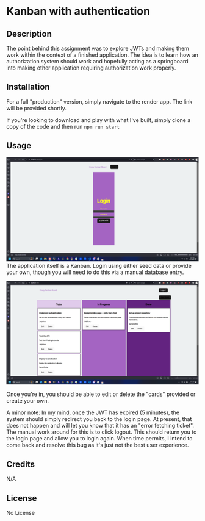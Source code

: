 # Kanban with authentication

## Description

The point behind this assignment was to explore JWTs and making them work within the context of a finished application. The idea is to learn how an authorization system should work and hopefully acting as a springboard into making other application requiring authorization work properly.

## Installation

For a full "production" version, simply navigate to the render app. The link will be provided shortly.

If you're looking to download and play with what I've built, simply clone a copy of the code and then run `npm run start`

## Usage

![Picture of the login page.](./client/src/assets/readme-assets/login-page.png)
The application itself is a Kanban. Login using either seed data or provide your own, though you will need to do this via a manual database entry.

![Picture of the login page.](./client/src/assets/readme-assets/kanban-board.png)

Once you're in, you should be able to edit or delete the "cards" provided or create your own.

A minor note: In my mind, once the JWT has expired (5 minutes), the system should simply redirect you back to the login page. At present, that does not happen and will let you know that it has an "error fetching ticket". The manual work around for this is to click logout. This should return you to the login page and allow you to login again. When time permits, I intend to come back and resolve this bug as it's just not the best user experience.

## Credits

N/A

## License

No License
